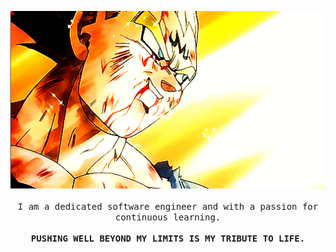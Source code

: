 
<p align="center">
	<img src="https://github.com/gali1/pages/blob/main/me2.gif?raw=true" width="720px">
	<br>
	<br>
	<samp>
	I am a dedicated software engineer and with a passion for continuous learning.
	<br><br><b>PUSHING WELL BEYOND MY LIMITS IS MY TRIBUTE TO LIFE.</b><br><br>
	<br>
	</samp>
	<br>
	</p>
</p>
<!--
**gali1/gali1** is a ✨ _special_ ✨ repository because its `README.md` (this file) appears on your GitHub profile.

Here are some ideas to get you started:

- 🔭 I’m currently working on ...
- 🌱 I’m currently learning ...
- 👯 I’m looking to collaborate on ...
- 🤔 I’m looking for help with ...
- 💬 Ask me about ...
- 📫 How to reach me: ...
- 😄 Pronouns: ...
- ⚡ Fun fact: ...
-->
